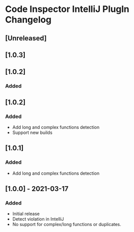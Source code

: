 <!-- Keep a Changelog guide -> https://keepachangelog.com -->

# Code Inspector IntelliJ PlugIn Changelog

## [Unreleased]
## [1.0.3]
## [1.0.2]
### Added


## [1.0.2]

### Added

- Add long and complex functions detection
- Support new builds 


## [1.0.1]

### Added

- Add long and complex functions detection


## [1.0.0] - 2021-03-17

### Added

- Initial release
- Detect violation in IntelliJ
- No support for complex/long functions or duplicates.